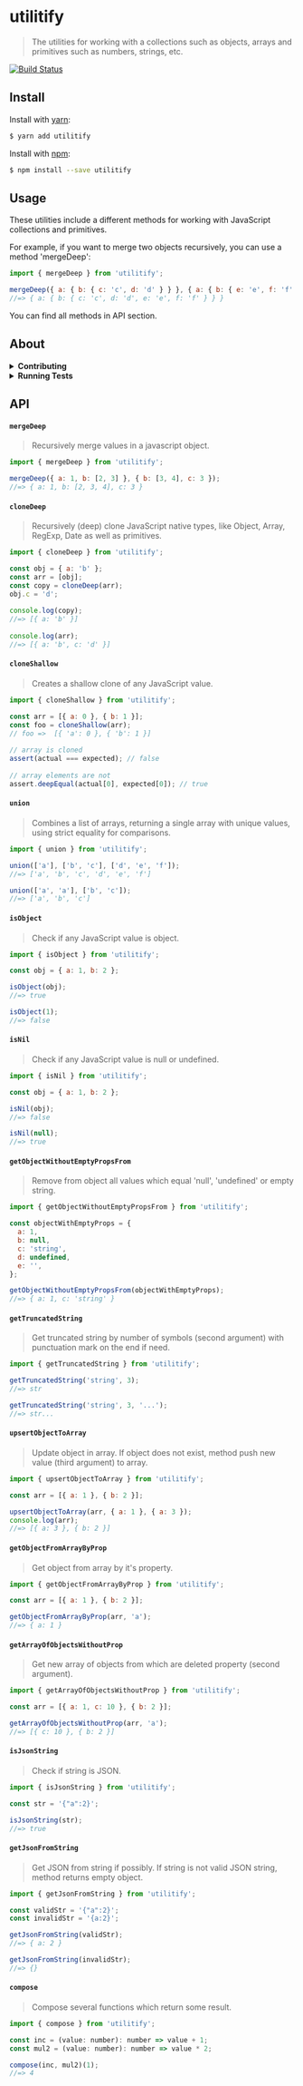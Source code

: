 # utilitify
> The utilities for working with a collections such as objects, arrays and primitives such as numbers, strings, etc.

[![Build Status](https://travis-ci.org/xcritical-software/utilitify.svg?branch=master)](https://travis-ci.org/xcritical-software/utilitify)

## Install

Install with [yarn](https://yarnpkg.com/):

```sh
$ yarn add utilitify
```

Install with [npm](https://www.npmjs.com/):

```sh
$ npm install --save utilitify
```

## Usage

These utilities include a different methods for working with JavaScript collections and primitives.

For example, if you want to merge two objects recursively, you can use a method 'mergeDeep':

```js
import { mergeDeep } from 'utilitify';

mergeDeep({ a: { b: { c: 'c', d: 'd' } } }, { a: { b: { e: 'e', f: 'f' } } });
//=> { a: { b: { c: 'c', d: 'd', e: 'e', f: 'f' } } }
```

You can find all methods in API section.

## About

<details>
<summary><strong>Contributing</strong></summary>

Pull requests and stars are always welcome. For bugs and feature requests, [please create an issue](../../issues/new).

</details>

<details>
<summary><strong>Running Tests</strong></summary>

Running and reviewing unit tests is a great way to get familiarized with a library and its API. You can install dependencies and run tests with the following command:

```sh
$ yarn && yarn test
```

</details>

## API

#### `mergeDeep`

> Recursively merge values in a javascript object.

```js
import { mergeDeep } from 'utilitify';

mergeDeep({ a: 1, b: [2, 3] }, { b: [3, 4], c: 3 });
//=> { a: 1, b: [2, 3, 4], c: 3 }
```

#### `cloneDeep`

> Recursively (deep) clone JavaScript native types, like Object, Array, RegExp, Date as well as primitives.

```js
import { cloneDeep } from 'utilitify';

const obj = { a: 'b' };
const arr = [obj];
const copy = cloneDeep(arr);
obj.c = 'd';
 
console.log(copy);
//=> [{ a: 'b' }]
 
console.log(arr);
//=> [{ a: 'b', c: 'd' }]
```

#### `cloneShallow`

> Creates a shallow clone of any JavaScript value.

```js
import { cloneShallow } from 'utilitify';

const arr = [{ a: 0 }, { b: 1 }];
const foo = cloneShallow(arr);
// foo =>  [{ 'a': 0 }, { 'b': 1 }]
 
// array is cloned
assert(actual === expected); // false
 
// array elements are not
assert.deepEqual(actual[0], expected[0]); // true
```

#### `union`

> Combines a list of arrays, returning a single array with unique values, using strict equality for comparisons.

```js
import { union } from 'utilitify';

union(['a'], ['b', 'c'], ['d', 'e', 'f']);
//=> ['a', 'b', 'c', 'd', 'e', 'f']

union(['a', 'a'], ['b', 'c']);
//=> ['a', 'b', 'c']
```

#### `isObject`

> Check if any JavaScript value is object.

```js
import { isObject } from 'utilitify';

const obj = { a: 1, b: 2 };

isObject(obj);
//=> true

isObject(1);
//=> false
```

#### `isNil`

> Check if any JavaScript value is null or undefined.

```js
import { isNil } from 'utilitify';

const obj = { a: 1, b: 2 };

isNil(obj);
//=> false

isNil(null);
//=> true
```

#### `getObjectWithoutEmptyPropsFrom`

> Remove from object all values which equal 'null', 'undefined' or empty string.

```js
import { getObjectWithoutEmptyPropsFrom } from 'utilitify';

const objectWithEmptyProps = {
  a: 1,
  b: null,
  c: 'string',
  d: undefined,
  e: '',
};

getObjectWithoutEmptyPropsFrom(objectWithEmptyProps);
//=> { a: 1, c: 'string' }
```

#### `getTruncatedString`

> Get truncated string by number of symbols (second argument) with punctuation mark on the end if need.

```js
import { getTruncatedString } from 'utilitify';

getTruncatedString('string', 3);
//=> str

getTruncatedString('string', 3, '...');
//=> str...
```

#### `upsertObjectToArray`

> Update object in array. If object does not exist, method push new value (third argument) to array.

```js
import { upsertObjectToArray } from 'utilitify';

const arr = [{ a: 1 }, { b: 2 }];

upsertObjectToArray(arr, { a: 1 }, { a: 3 });
console.log(arr);
//=> [{ a: 3 }, { b: 2 }]
```

#### `getObjectFromArrayByProp`

> Get object from array by it's property.

```js
import { getObjectFromArrayByProp } from 'utilitify';

const arr = [{ a: 1 }, { b: 2 }];

getObjectFromArrayByProp(arr, 'a');
//=> { a: 1 }
```

#### `getArrayOfObjectsWithoutProp`

> Get new array of objects from which are deleted property (second argument).

```js
import { getArrayOfObjectsWithoutProp } from 'utilitify';

const arr = [{ a: 1, c: 10 }, { b: 2 }];

getArrayOfObjectsWithoutProp(arr, 'a');
//=> [{ c: 10 }, { b: 2 }]
```

#### `isJsonString`

> Check if string is JSON.

```js
import { isJsonString } from 'utilitify';

const str = '{"a":2}';

isJsonString(str);
//=> true
```

#### `getJsonFromString`

> Get JSON from string if possibly. If string is not valid JSON string, method returns empty object.

```js
import { getJsonFromString } from 'utilitify';

const validStr = '{"a":2}';
const invalidStr = '{a:2}';

getJsonFromString(validStr);
//=> { a: 2 }

getJsonFromString(invalidStr);
//=> {}
```

#### `compose`

> Compose several functions which return some result.

```js
import { compose } from 'utilitify';

const inc = (value: number): number => value + 1;
const mul2 = (value: number): number => value * 2;

compose(inc, mul2)(1);
//=> 4
```
